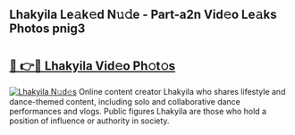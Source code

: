 ## Lhakyila Le𝚊k𝚎d N𝚞𝚍e - Part-a2n Vid𝚎o Le𝚊ks Photos pnig3

# <h2><a href="http://fbfxnpk.evod.top/?m=Lhakyila">🔗 👉🔴 Lhakyila Vid𝚎o Ph𝚘t𝚘s</a></h2>

[![Lhakyila N𝚞d𝚎s](https://i.imgur.com/8V9OHl7.gif)](http://fbfxnpk.evod.top/?m=Lhakyila)
Online content creator Lhakyila who shares lifestyle and dance-themed content, including solo and collaborative dance performances and vlogs. Public figures Lhakyila are those who hold a position of influence or authority in society. 
